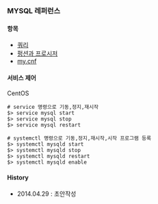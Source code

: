 ### MYSQL 레퍼런스

#### 항목
- [쿼리](https://github.com/juneyoung/DEV-INFOS/blob/master/MYSQL/query.md)
- [펑션과 프로시저](https://github.com/juneyoung/DEV-INFOS/blob/master/MYSQL/plsql.md)
- [my.cnf](https://github.com/juneyoung/DEV-INFOS/blob/master/MYSQL/my.cnf.md)

#### 서비스 제어
CentOS
```
# service 명령으로 기동,정지,재시작 
$> service mysql start
$> service mysql stop
$> service mysql restart

# systemctl 명령으로 기동,정지,재시작,시작 프로그램 등록
$> systemctl mysqld start
$> systemctl mysqld stop
$> systemctl mysqld restart
$> systemctl mysqld enable
```

#### History
- 2014.04.29 : 초안작성
